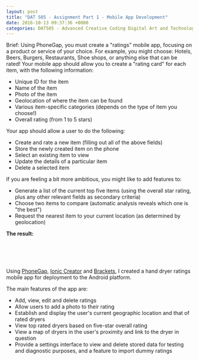 ```yaml
---
layout: post
title: "DAT 505 - Assignment Part 1 - Mobile App Development"
date: 2016-10-13 09:37:36 +0000
categories: DAT505 - Advanced Creative Coding Digital Art and Technology
---
```


<!-- wp:paragraph {"className":"brief"} -->
<p class="brief">Brief: Using PhoneGap, you must create a "ratings" mobile app, focusing on a product or service of your choice. For example, you might choose: Hotels, Beers, Burgers, Restaurants, Shoe shops, or anything else that can be rated! Your mobile app should allow you to create a "rating card" for each item, with the following information:</p>
<!-- /wp:paragraph -->

<!-- wp:list -->
<ul><!-- wp:list-item -->
<li>Unique ID for the item</li>
<!-- /wp:list-item -->

<!-- wp:list-item -->
<li>Name of the item</li>
<!-- /wp:list-item -->

<!-- wp:list-item -->
<li>Photo of the item</li>
<!-- /wp:list-item -->

<!-- wp:list-item -->
<li>Geolocation of where the item can be found</li>
<!-- /wp:list-item -->

<!-- wp:list-item -->
<li>Various item-specific categories (depends on the type of item you choose!)</li>
<!-- /wp:list-item -->

<!-- wp:list-item -->
<li>Overall rating (from 1 to 5 stars)</li>
<!-- /wp:list-item --></ul>
<!-- /wp:list -->

<!-- wp:paragraph -->
<p>Your app should allow a user to do the following:</p>
<!-- /wp:paragraph -->

<!-- wp:list -->
<ul><!-- wp:list-item -->
<li>Create and rate a new item (filling out all of the above fields)</li>
<!-- /wp:list-item -->

<!-- wp:list-item -->
<li>Store the newly created item on the phone</li>
<!-- /wp:list-item -->

<!-- wp:list-item -->
<li>Select an existing item to view</li>
<!-- /wp:list-item -->

<!-- wp:list-item -->
<li>Update the details of a particular item</li>
<!-- /wp:list-item -->

<!-- wp:list-item -->
<li>Delete a selected item</li>
<!-- /wp:list-item --></ul>
<!-- /wp:list -->

<!-- wp:paragraph -->
<p>If you are feeling a bit more ambitious, you might like to add features to:</p>
<!-- /wp:paragraph -->

<!-- wp:list -->
<ul><!-- wp:list-item -->
<li>Generate a list of the current top five items (using the overall star rating, plus any other relevant fields as secondary criteria)</li>
<!-- /wp:list-item -->

<!-- wp:list-item -->
<li>Choose two items to compare (automatic analysis reveals which one is "the best")</li>
<!-- /wp:list-item -->

<!-- wp:list-item -->
<li>Request the nearest item to your current location (as determined by geolocation)</li>
<!-- /wp:list-item --></ul>
<!-- /wp:list -->

<!-- wp:paragraph -->
<p><strong>The result:</strong></p>
<!-- /wp:paragraph -->

<!-- wp:gallery {"linkTo":"media","sizeSlug":"medium"} -->
<figure class="wp-block-gallery has-nested-images columns-default is-cropped"><!-- wp:image {"id":656,"sizeSlug":"medium","linkDestination":"media"} -->
<figure class="wp-block-image size-medium"><a href="{{ site.baseurl }}/wp-content/uploads/2023/05/ratemydryer-01_30267168656_o.png"><img src="https://www.circleseven.co.uk/wp-content/uploads/2023/05/ratemydryer-01_30267168656_o-176x300.png" alt="" class="wp-image-656"/></a></figure>
<!-- /wp:image -->

<!-- wp:image {"id":660,"sizeSlug":"medium","linkDestination":"media"} -->
<figure class="wp-block-image size-medium"><a href="{{ site.baseurl }}/wp-content/uploads/2023/05/ratemydryer-02_30267169016_o.png"><img src="https://www.circleseven.co.uk/wp-content/uploads/2023/05/ratemydryer-02_30267169016_o-176x300.png" alt="" class="wp-image-660"/></a></figure>
<!-- /wp:image -->

<!-- wp:image {"id":659,"sizeSlug":"medium","linkDestination":"media"} -->
<figure class="wp-block-image size-medium"><a href="{{ site.baseurl }}/wp-content/uploads/2023/05/ratemydryer-03_30216439431_o.png"><img src="https://www.circleseven.co.uk/wp-content/uploads/2023/05/ratemydryer-03_30216439431_o-176x300.png" alt="" class="wp-image-659"/></a></figure>
<!-- /wp:image -->

<!-- wp:image {"id":658,"sizeSlug":"medium","linkDestination":"media"} -->
<figure class="wp-block-image size-medium"><a href="{{ site.baseurl }}/wp-content/uploads/2023/05/ratemydryer-04_29671872384_o.png"><img src="https://www.circleseven.co.uk/wp-content/uploads/2023/05/ratemydryer-04_29671872384_o-176x300.png" alt="" class="wp-image-658"/></a></figure>
<!-- /wp:image -->

<!-- wp:image {"id":657,"sizeSlug":"medium","linkDestination":"media"} -->
<figure class="wp-block-image size-medium"><a href="{{ site.baseurl }}/wp-content/uploads/2023/05/ratemydryer-05_30267169786_o.png"><img src="https://www.circleseven.co.uk/wp-content/uploads/2023/05/ratemydryer-05_30267169786_o-176x300.png" alt="" class="wp-image-657"/></a></figure>
<!-- /wp:image --></figure>
<!-- /wp:gallery -->

<!-- wp:paragraph -->
<p>Using <a href="http://phonegap.com">PhoneGap</a>, <a href="https://creator.ionic.io/">Ionic Creator</a> and <a href="http://brackets.io">Brackets</a>, I created a hand dryer ratings mobile app for deployment to the Android platform.</p>
<!-- /wp:paragraph -->

<!-- wp:paragraph -->
<p>The main features of the app are:</p>
<!-- /wp:paragraph -->

<!-- wp:list -->
<ul><!-- wp:list-item -->
<li>Add, view, edit and delete ratings</li>
<!-- /wp:list-item -->

<!-- wp:list-item -->
<li>Allow users to add a photo to their rating</li>
<!-- /wp:list-item -->

<!-- wp:list-item -->
<li>Establish and display the user's current geographic location and that of rated dryers</li>
<!-- /wp:list-item -->

<!-- wp:list-item -->
<li>View top rated dryers based on five-star overall rating</li>
<!-- /wp:list-item -->

<!-- wp:list-item -->
<li>View a map of dryers in the user's proximity and link to the dryer in question</li>
<!-- /wp:list-item -->

<!-- wp:list-item -->
<li>Provide a settings interface to view&nbsp;and delete&nbsp;stored data for testing and diagnostic purposes,&nbsp;and a feature to&nbsp;import dummy ratings</li>
<!-- /wp:list-item --></ul>
<!-- /wp:list -->